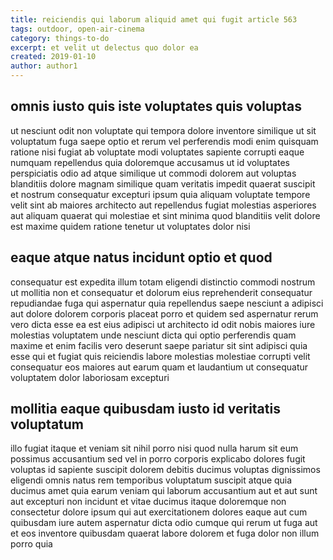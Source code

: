 ```yaml
---
title: reiciendis qui laborum aliquid amet qui fugit article 563
tags: outdoor, open-air-cinema
category: things-to-do
excerpt: et velit ut delectus quo dolor ea
created: 2019-01-10
author: author1
---
```


## omnis iusto quis iste voluptates quis voluptas

ut nesciunt odit non voluptate qui tempora dolore inventore similique ut sit voluptatum fuga saepe optio et rerum vel perferendis modi enim quisquam ratione nisi fugiat ab voluptate modi voluptates sapiente corrupti eaque numquam repellendus quia doloremque accusamus ut id voluptates perspiciatis odio ad atque similique ut commodi dolorem aut voluptas blanditiis dolore magnam similique quam veritatis impedit quaerat suscipit et nostrum consequatur excepturi ipsum quia aliquam voluptate tempore velit sint ab maiores architecto aut repellendus fugiat molestias asperiores aut aliquam quaerat qui molestiae et sint minima quod blanditiis velit dolore est maxime quidem ratione tenetur ut voluptates dolor nisi

## eaque atque natus incidunt optio et quod

consequatur est expedita illum totam eligendi distinctio commodi nostrum ut mollitia non et consequatur et dolorum eius reprehenderit consequatur repudiandae fuga qui aspernatur quia repellendus saepe nesciunt a adipisci aut dolore dolorem corporis placeat porro et quidem sed aspernatur rerum vero dicta esse ea est eius adipisci ut architecto id odit nobis maiores iure molestias voluptatem unde nesciunt dicta qui optio perferendis quam maxime et enim facilis vero deserunt saepe pariatur sit sint adipisci quia esse qui et fugiat quis reiciendis labore molestias molestiae corrupti velit consequatur eos maiores aut earum quam et laudantium ut consequatur voluptatem dolor laboriosam excepturi

## mollitia eaque quibusdam iusto id veritatis voluptatum

illo fugiat itaque et veniam sit nihil porro nisi quod nulla harum sit eum possimus accusantium sed vel in porro corporis explicabo dolores fugit voluptas id sapiente suscipit dolorem debitis ducimus voluptas dignissimos eligendi omnis natus rem temporibus voluptatum suscipit atque quia ducimus amet quia earum veniam qui laborum accusantium aut et aut sunt aut excepturi non incidunt et vitae ducimus itaque doloremque non consectetur dolore ipsum qui aut exercitationem dolores eaque aut cum quibusdam iure autem aspernatur dicta odio cumque qui rerum ut fuga aut et eos inventore quibusdam quaerat labore dolorem et fuga dolor non illum porro quia
